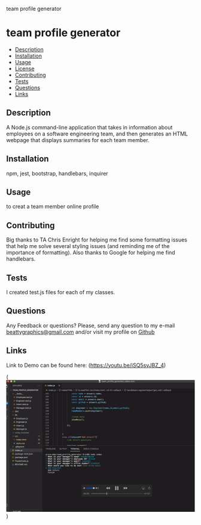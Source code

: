 team profile generator

# team profile generator
* [Description](#description)
* [Installation](#installation)
* [Usage](#usage)
* [License](#license)
* [Contributing](#contributing)
* [Tests](#tests)
* [Questions](#questions)
* [Links](#links)


## Description
A Node.js command-line application that takes in information about employees on a software engineering team, and then generates an HTML webpage that displays summaries for each team member.


## Installation
npm, jest, bootstrap, handlebars, inquirer


## Usage
to creat a team member online profile


## Contributing
Big thanks to TA Chris Enright for helping me find some formatting issues that help me solve several styling issues (and reminding me of the importance of formatting).  Also thanks to Google for helping me find handlebars.


## Tests
I created test.js files for each of my classes.


## Questions
Any Feedback or questions?
Please, send any question to my e-mail [beattygraphics@gmail.com](mailto:beattygraphics@gmail.com) and/or visit my profile on [Github](https://github.com/undefined)

## Links
Link to Demo can be found here: (https://youtu.be/iSQ5svJBZ_4)

(![Screenshot](/assets/Profile_screen_shot.png)
)